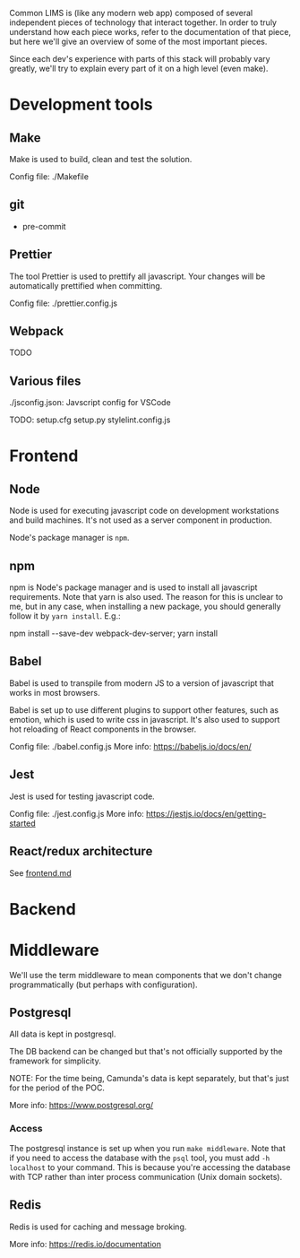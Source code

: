 Common LIMS is (like any modern web app) composed of several independent pieces of technology that interact together. In order to truly understand how each piece works, refer to the documentation of that piece, but here we'll give an overview of some of the most important pieces.

Since each dev's experience with parts of this stack will probably vary greatly, we'll try to explain every part of it on a high level (even make).

# Development tools

## Make

Make is used to build, clean and test the solution.

Config file: ./Makefile

## git

* pre-commit

## Prettier

The tool Prettier is used to prettify all javascript. Your changes will be automatically prettified when committing.

Config file: ./prettier.config.js

## Webpack

TODO

## Various files

./jsconfig.json: Javscript config for VSCode

TODO:
setup.cfg
setup.py
stylelint.config.js

# Frontend

## Node

Node is used for executing javascript code on development workstations and build machines. It's not used as a server component in production.

Node's package manager is `npm`.

## npm

npm is Node's package manager and is used to install all javascript requirements. Note that yarn is also used. The reason for this is unclear to me, but in any case, when installing a new package, you should generally follow it by `yarn install`. E.g.:

npm install --save-dev webpack-dev-server; yarn install

## Babel

Babel is used to transpile from modern JS to a version of javascript that works in most browsers.

Babel is set up to use different plugins to support other features, such as emotion, which is used to write css in javascript. It's also used to support hot reloading of React components in the browser.

Config file: ./babel.config.js
More info: https://babeljs.io/docs/en/

## Jest

Jest is used for testing javascript code.

Config file: ./jest.config.js
More info: https://jestjs.io/docs/en/getting-started

## React/redux architecture

See [frontend.md](frontend.md)

# Backend

# Middleware

We'll use the term middleware to mean components that we don't change programmatically (but perhaps with configuration).

## Postgresql

All data is kept in postgresql.

The DB backend can be changed but that's not officially supported by the framework for simplicity.

NOTE: For the time being, Camunda's data is kept separately, but that's just for the period of the POC.

More info: https://www.postgresql.org/

### Access

The postgresql instance is set up when you run `make middleware`. Note that if you need to access the database with the `psql` tool, you must add `-h localhost` to your command. This is because you're accessing the database with TCP rather than inter process communication (Unix domain sockets).

## Redis

Redis is used for caching and message broking.

More info: https://redis.io/documentation
